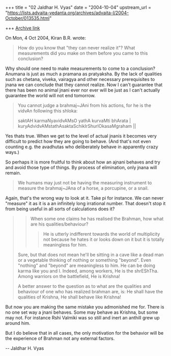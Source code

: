 +++
title = "02 Jaldhar H. Vyas"
date = "2004-10-04"
upstream_url = "https://lists.advaita-vedanta.org/archives/advaita-l/2004-October/013535.html"

+++
[Archive link](https://lists.advaita-vedanta.org/archives/advaita-l/2004-October/013535.html)

On Mon, 4 Oct 2004, Kiran B.R. wrote:

> How do you know that "they can never realize it"? What measurements
> did you make on them before you came to this conclusion?
>

Why should one need to make measurements to come to a conclusion?  Anumana
is just as much a pramana as pratyaksha.  By the lack of qualities such as
chetana, viveka, vairagya and other necessary prerequisites to jnana we
can conclude that they cannot realize.  Now I can't guarantee that there
has been no animal jnani ever nor ever will be just as I can't actually
guarantee the world will not end tomorrow.

> You cannot judge a brahmaj~JAni from his actions, for he is the vidvAn
> following this shloka:
>
> saktAH karmaNyavidvAMsO yathA kurvaMti bhArata |
> kuryAdvidvAMstathAsaktaSchikIrShurlOkasaMgraham ||
>

Yes thats true.  When we get to the level of actual jnanis it becomes very
difficult to predict how they are going to behave.  (And that's not even
counting e.g. the avadhutas who deliberately behave in apparently crazy
ways.)

So perhaps it is more fruitful to think about how an ajnani behaves and
try and avoid those type of things.  By process of elimination, only jnana
will remain.

> We humans may just not be having the measuring instrument to measure
> the brahmaj~JAna of a horse, a porcupine, or a snail.
>

Again, that's the wrong way to look at it.  Take pi for instance.  We can
never "measure" it as it is a an infinitely long irrational number.  That
doesn't stop it from being useful in all sorts of calculations does it?

> > When some one claims he has realised the Brahman, how what are his
> > qualities/behaviour?
> >
> >> He is utterly indifferent towards the world of multiplicity not because he
> >> hates it or looks down on it but it is totally meaningless for him.
>
> Sure, but that does not mean he'll be sitting in a cave like a dead
> man or a vegetable thinking of nothing or something "beyond". Even
> "nothing" and "beyond" are meaningless to him. He can be doing karma
> like you and I. Indeed, among workers, He is the shrEShTha. Among
> warriors on the battlefield, He is Krishna!
>
> A better answer to the question as to what are the qualities and
> behaviour of one who has realized brahman are, is: He shall have the
> qualities of Krishna, He shall behave like Krishna!
>

But now you are making the same mistake you admonished me for.  There is
no one set way a jnani behaves.  Some may behave as Krishna, but some may
not.  For instance Rshi Valmiki was so still and inert an anthill grew up
around him.

But I do believe that in all cases, the only motivation for the behavior
will be the experience of Brahman not any external factors.

-- 
Jaldhar H. Vyas <jaldhar at braincells.com>

